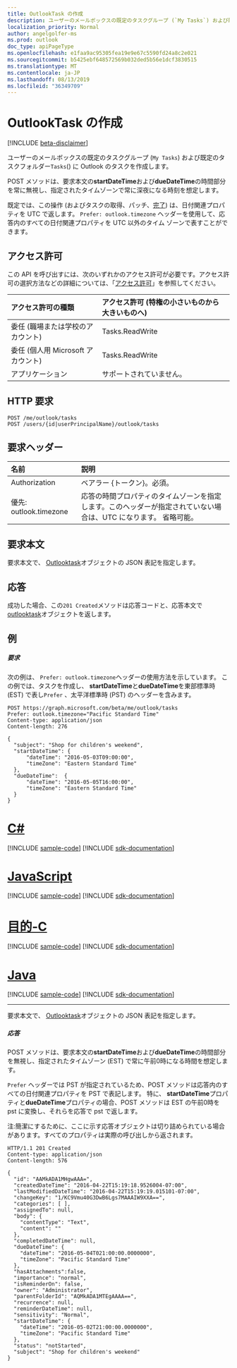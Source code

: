 ```yaml
---
title: OutlookTask の作成
description: ユーザーのメールボックスの既定のタスクグループ (`My Tasks`) および既定のタスクフォルダー`Tasks`() に Outlook のタスクを作成します。
localization_priority: Normal
author: angelgolfer-ms
ms.prod: outlook
doc_type: apiPageType
ms.openlocfilehash: e1faa9ac95305fea19e9e67c5590fd24a8c2e021
ms.sourcegitcommit: b5425ebf648572569b032ded5b56e1dcf3830515
ms.translationtype: MT
ms.contentlocale: ja-JP
ms.lasthandoff: 08/13/2019
ms.locfileid: "36349709"
---
```

# <a name="create-outlooktask"></a>OutlookTask の作成

[!INCLUDE [beta-disclaimer](../../includes/beta-disclaimer.md)]

ユーザーのメールボックスの既定のタスクグループ (`My Tasks`) および既定のタスクフォルダー`Tasks`() に Outlook のタスクを作成します。

POST メソッドは、要求本文の**startDateTime**および**dueDateTime**の時間部分を常に無視し、指定されたタイムゾーンで常に深夜になる時刻を想定します。

既定では、この操作 (およびタスクの取得、パッチ、[完了](../api/outlooktask-complete.md)) は、日付関連プロパティを UTC で返します。 `Prefer: outlook.timezone` ヘッダーを使用して、応答内のすべての日付関連プロパティを UTC 以外のタイム ゾーンで表すことができます。

## <a name="permissions"></a>アクセス許可
この API を呼び出すには、次のいずれかのアクセス許可が必要です。アクセス許可の選択方法などの詳細については、「[アクセス許可](/graph/permissions-reference)」を参照してください。

|アクセス許可の種類      | アクセス許可 (特権の小さいものから大きいものへ)              |
|:--------------------|:---------------------------------------------------------|
|委任 (職場または学校のアカウント) | Tasks.ReadWrite    |
|委任 (個人用 Microsoft アカウント) | Tasks.ReadWrite    |
|アプリケーション | サポートされていません。 |

## <a name="http-request"></a>HTTP 要求
<!-- { "blockType": "ignored" } -->
```http
POST /me/outlook/tasks
POST /users/{id|userPrincipalName}/outlook/tasks
```
## <a name="request-headers"></a>要求ヘッダー
| 名前       | 説明|
|:---------------|:----------|
| Authorization  | ベアラー {トークン}。必須。 |
| 優先: outlook.timezone | 応答の時間プロパティのタイムゾーンを指定します。このヘッダーが指定されていない場合は、UTC になります。 省略可能。|

## <a name="request-body"></a>要求本文
要求本文で、 [Outlooktask](../resources/outlooktask.md)オブジェクトの JSON 表記を指定します。

## <a name="response"></a>応答

成功した場合、この`201 Created`メソッドは応答コードと、応答本文で[outlooktask](../resources/outlooktask.md)オブジェクトを返します。

## <a name="example"></a>例
##### <a name="request"></a>要求
次の例は、 `Prefer: outlook.timezone`ヘッダーの使用方法を示しています。 この例では、タスクを作成し、 **startDateTime**と**dueDateTime**を東部標準時 (EST) で表し`Prefer` 、太平洋標準時 (PST) のヘッダーを含みます。
<!-- {
  "blockType": "request",
  "name": "create_outlooktask_from_outlookuser"
}-->
```http
POST https://graph.microsoft.com/beta/me/outlook/tasks
Prefer: outlook.timezone="Pacific Standard Time"
Content-type: application/json
Content-length: 276

{
  "subject": "Shop for children's weekend",
  "startDateTime": {
      "dateTime": "2016-05-03T09:00:00",
      "timeZone": "Eastern Standard Time"
  },
  "dueDateTime":  {
      "dateTime": "2016-05-05T16:00:00",
      "timeZone": "Eastern Standard Time"
  }
}
```
# <a name="ctabcsharp"></a>[C#](#tab/csharp)
[!INCLUDE [sample-code](../includes/snippets/csharp/create-outlooktask-from-outlookuser-csharp-snippets.md)]
[!INCLUDE [sdk-documentation](../includes/snippets/snippets-sdk-documentation-link.md)]

# <a name="javascripttabjavascript"></a>[JavaScript](#tab/javascript)
[!INCLUDE [sample-code](../includes/snippets/javascript/create-outlooktask-from-outlookuser-javascript-snippets.md)]
[!INCLUDE [sdk-documentation](../includes/snippets/snippets-sdk-documentation-link.md)]

# <a name="objective-ctabobjc"></a>[目的-C](#tab/objc)
[!INCLUDE [sample-code](../includes/snippets/objc/create-outlooktask-from-outlookuser-objc-snippets.md)]
[!INCLUDE [sdk-documentation](../includes/snippets/snippets-sdk-documentation-link.md)]

# <a name="javatabjava"></a>[Java](#tab/java)
[!INCLUDE [sample-code](../includes/snippets/java/create-outlooktask-from-outlookuser-java-snippets.md)]
[!INCLUDE [sdk-documentation](../includes/snippets/snippets-sdk-documentation-link.md)]

---

要求本文で、 [Outlooktask](../resources/outlooktask.md)オブジェクトの JSON 表記を指定します。
##### <a name="response"></a>応答
POST メソッドは、要求本文の**startDateTime**および**dueDateTime**の時間部分を無視し、指定されたタイムゾーン (EST) で常に午前0時になる時間を想定します。

`Prefer` ヘッダーでは PST が指定されているため、POST メソッドは応答内のすべての日付関連プロパティを PST で表記します。 特に、 **startDateTime**プロパティと**dueDateTime**プロパティの場合、POST メソッドは EST の午前0時を pst に変換し、それらを応答で pst で返します。

注:簡潔にするために、ここに示す応答オブジェクトは切り詰められている場合があります。すべてのプロパティは実際の呼び出しから返されます。
<!-- {
  "blockType": "response",
  "truncated": true,
  "@odata.type": "microsoft.graph.outlookTask"
} -->
```http
HTTP/1.1 201 Created
Content-type: application/json
Content-length: 576

{
  "id": "AAMkADA1MHgwAAA=",
  "createdDateTime": "2016-04-22T15:19:18.9526004-07:00",
  "lastModifiedDateTime": "2016-04-22T15:19:19.015101-07:00",
  "changeKey": "1/KC9Vmu40G3DwB6Lgs7MAAAIW9XXA==",
  "categories": [ ],
  "assignedTo": null,
  "body": {
    "contentType": "Text",
    "content": ""
  },
  "completedDateTime": null,
  "dueDateTime": {
    "dateTime": "2016-05-04T021:00:00.0000000",
    "timeZone": "Pacific Standard Time"
  },
  "hasAttachments":false,
  "importance": "normal",
  "isReminderOn": false,
  "owner": "Administrator",
  "parentFolderId": "AQMkADA1MTEgAAAA==",
  "recurrence": null,
  "reminderDateTime": null,
  "sensitivity": "Normal",
  "startDateTime": {
    "dateTime": "2016-05-02T21:00:00.0000000",
    "timeZone": "Pacific Standard Time"
  },
  "status": "notStarted",
  "subject": "Shop for children's weekend"
}
```

<!-- uuid: 8fcb5dbc-d5aa-4681-8e31-b001d5168d79
2015-10-25 14:57:30 UTC -->
<!--
{
  "type": "#page.annotation",
  "description": "Create outlookTask",
  "keywords": "",
  "section": "documentation",
  "tocPath": "",
  "suppressions": [
  ]
}
-->
